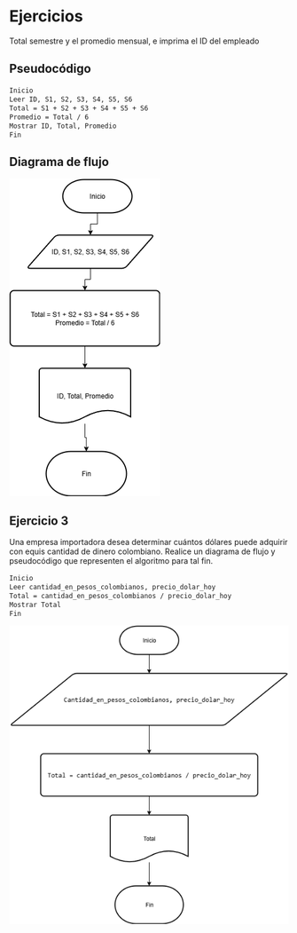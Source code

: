 # Ejercicios

Total semestre y el promedio mensual, e imprima el ID del empleado

##  Pseudocódigo

```
Inicio
Leer ID, S1, S2, S3, S4, S5, S6
Total = S1 + S2 + S3 + S4 + S5 + S6
Promedio = Total / 6
Mostrar ID, Total, Promedio
Fin
```

## Diagrama de flujo
![Ejercicio2](Ejercicio2.png)

## Ejercicio 3
Una empresa importadora desea determinar cuántos dólares puede adquirir con equis cantidad de dinero colombiano. Realice un diagrama de flujo y pseudocódigo que representen el algoritmo para tal fin.

```
Inicio
Leer cantidad_en_pesos_colombianos, precio_dolar_hoy
Total = cantidad_en_pesos_colombianos / precio_dolar_hoy
Mostrar Total
Fin
```

![DolaryColombia](DolarCol.png)

